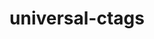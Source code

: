 ---
title: "universal-ctags"
layout: cache
categories: [package, develop]
meta: {"versions": ["6.1.20240505.0"], "compilers": ["gcc@=10.2.1", "gcc@=7.5.0"], "oss": ["centos7", "ubuntu18.04"], "platforms": ["linux"], "targets": ["x86_64_v3"], "stacks": ["developer-tools", "developer-tools-manylinux2014", "root"], "num_specs": 4, "num_specs_by_stack": {"root": 4, "developer-tools-manylinux2014": 1, "developer-tools": 2}}
spec_details: [{"hash": "uxh74o4fxyg6syenhuphi7aj766sbtny", "compiler": "gcc@=10.2.1", "versions": ["6.1.20240505.0"], "os": "centos7", "platform": "linux", "target": "x86_64_v3", "variants": ["build_system=autotools"], "stacks": ["root"], "size": "-", "tarball": "https://binaries.spack.io/develop/build_cache/linux-centos7-x86_64_v3/gcc-10.2.1/universal-ctags-6.1.20240505.0/linux-centos7-x86_64_v3-gcc-10.2.1-universal-ctags-6.1.20240505.0-uxh74o4fxyg6syenhuphi7aj766sbtny.spack"}, {"hash": "eabhepqt2z225xacxojr2vsnfml7cte4", "compiler": "gcc@=10.2.1", "versions": ["6.1.20240505.0"], "os": "centos7", "platform": "linux", "target": "x86_64_v3", "variants": ["build_system=autotools"], "stacks": ["root", "developer-tools-manylinux2014"], "size": "-", "tarball": "https://binaries.spack.io/develop/build_cache/linux-centos7-x86_64_v3/gcc-10.2.1/universal-ctags-6.1.20240505.0/linux-centos7-x86_64_v3-gcc-10.2.1-universal-ctags-6.1.20240505.0-eabhepqt2z225xacxojr2vsnfml7cte4.spack"}, {"hash": "h7svhkhsprnq6dq2j67zzph4i3atjc7i", "compiler": "gcc@=7.5.0", "versions": ["6.1.20240505.0"], "os": "ubuntu18.04", "platform": "linux", "target": "x86_64_v3", "variants": ["build_system=autotools"], "stacks": ["developer-tools", "root"], "size": "-", "tarball": "https://binaries.spack.io/develop/build_cache/linux-ubuntu18.04-x86_64_v3/gcc-7.5.0/universal-ctags-6.1.20240505.0/linux-ubuntu18.04-x86_64_v3-gcc-7.5.0-universal-ctags-6.1.20240505.0-h7svhkhsprnq6dq2j67zzph4i3atjc7i.spack"}, {"hash": "54c6iqh7owtcjffnfitpq6xqmvh6zyo6", "compiler": "gcc@=7.5.0", "versions": ["6.1.20240505.0"], "os": "ubuntu18.04", "platform": "linux", "target": "x86_64_v3", "variants": ["build_system=autotools"], "stacks": ["developer-tools", "root"], "size": "-", "tarball": "https://binaries.spack.io/develop/build_cache/linux-ubuntu18.04-x86_64_v3/gcc-7.5.0/universal-ctags-6.1.20240505.0/linux-ubuntu18.04-x86_64_v3-gcc-7.5.0-universal-ctags-6.1.20240505.0-54c6iqh7owtcjffnfitpq6xqmvh6zyo6.spack"}]
---